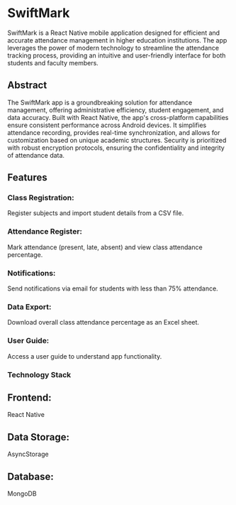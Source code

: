 # SwiftMark
SwiftMark is a React Native mobile application designed for efficient and accurate attendance management in higher education institutions. The app leverages the power of modern technology to streamline the attendance tracking process, providing an intuitive and user-friendly interface for both students and faculty members.

## Abstract
The SwiftMark app is a groundbreaking solution for attendance management, offering administrative efficiency, student engagement, and data accuracy. Built with React Native, the app's cross-platform capabilities ensure consistent performance across Android devices. It simplifies attendance recording, provides real-time synchronization, and allows for customization based on unique academic structures. Security is prioritized with robust encryption protocols, ensuring the confidentiality and integrity of attendance data.

## Features
### Class Registration: 
Register subjects and import student details from a CSV file.
### Attendance Register: 
Mark attendance (present, late, absent) and view class attendance percentage.
### Notifications: 
Send notifications via email for students with less than 75% attendance.
### Data Export: 
Download overall class attendance percentage as an Excel sheet.
### User Guide:
Access a user guide to understand app functionality.

### Technology Stack
## Frontend: 
React Native
## Data Storage: 
AsyncStorage
## Database: 
MongoDB
